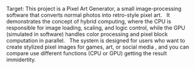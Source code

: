 Target:
This project is a Pixel Art Generator, a small image-processing software that converts normal photos into retro-style pixel art.
  It demonstrates the concept of hybrid computing, where the CPU is responsible for image loading, scaling, and logic control, while the GPU (simulated in software) handles color processing and pixel block computation in parallel.
  The system is designed for users who want to create stylized pixel images for games, art, or social media , and you can compare use different functions (CPU or GPU) getting the result immidertity.

